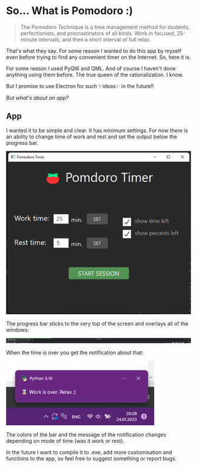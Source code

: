 # So... What is Pomodoro :)

> The Pomodoro Technique is a time management method for students, perfectionists, and procrastinators of all kinds. Work in focused, 25-minute intervals, and then a short interval of full relax.

That's what they say. For some reason I wanted to do this app by myself even before trying to find any convenient timer on the Internet. So, here it is.

For some reason I used PyQt6 and QML. 
And of course I haven't done anything using them before. 
The true queen of the rationalization. I know.

But I promise to use Electron for such  ✨ideas✨ in the future!!

_But what's about an app?_

## App
I wanted it to be simple and clear. It has minimum settings. For now there is an ability to change time of work and rest and set the output below the progress bar. 

![Application](https://github.com/miletovaa/pomodoro/blob/main/img/app.png)

The progress bar sticks to the very top of the screen and overlays all of the windows:

![Bar](https://github.com/miletovaa/pomodoro/blob/main/img/bar.png)

When the time is over you get the notification about that:

![Notification](https://github.com/miletovaa/pomodoro/blob/main/img/notification.png)

The colors of the bar and the message of the notification changes depending on mode of time (was it work or rest).

In the future I want to compile it to .exe, add more customisation and functions to the app, so feel free to suggest something or report bugs.
